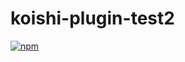 # koishi-plugin-test2

[![npm](https://img.shields.io/npm/v/koishi-plugin-test2?style=flat-square)](https://www.npmjs.com/package/koishi-plugin-test2)


